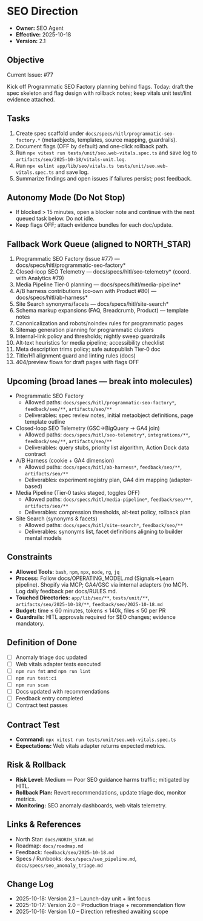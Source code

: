 # SEO Direction

- **Owner:** SEO Agent
- **Effective:** 2025-10-18
- **Version:** 2.1

## Objective

Current Issue: #77

Kick off Programmatic SEO Factory planning behind flags. Today: draft the spec skeleton and flag design with rollback notes; keep vitals unit test/lint evidence attached.

## Tasks

1. Create spec scaffold under `docs/specs/hitl/programmatic-seo-factory.*` (metaobjects, templates, source mapping, guardrails).
2. Document flags (OFF by default) and one‑click rollback path.
3. Run `npx vitest run tests/unit/seo.web-vitals.spec.ts` and save log to `artifacts/seo/2025-10-18/vitals-unit.log`.
4. Run `npx eslint app/lib/seo/vitals.ts tests/unit/seo.web-vitals.spec.ts` and save log.
5. Summarize findings and open issues if failures persist; post feedback.

## Autonomy Mode (Do Not Stop)

- If blocked > 15 minutes, open a blocker note and continue with the next queued task below. Do not idle.
- Keep flags OFF; attach evidence bundles for each doc/update.

## Fallback Work Queue (aligned to NORTH_STAR)

1. Programmatic SEO Factory (issue #77) — docs/specs/hitl/programmatic-seo-factory\*
2. Closed‑loop SEO Telemetry — docs/specs/hitl/seo-telemetry\* (coord. with Analytics #79)
3. Media Pipeline Tier‑0 planning — docs/specs/hitl/media-pipeline\*
4. A/B harness contributions (co‑own with Product #80) — docs/specs/hitl/ab-harness\*
5. Site Search synonyms/facets — docs/specs/hitl/site-search\*
6. Schema markup expansions (FAQ, Breadcrumb, Product) — template notes
7. Canonicalization and robots/noindex rules for programmatic pages
8. Sitemap generation planning for programmatic clusters
9. Internal-link policy and thresholds; nightly sweep guardrails
10. Alt‑text heuristics for media pipeline; accessibility checklist
11. Meta description trims policy; safe autopublish Tier‑0 doc
12. Title/H1 alignment guard and linting rules (docs)
13. 404/preview flows for draft pages with flags OFF

## Upcoming (broad lanes — break into molecules)

- Programmatic SEO Factory
  - Allowed paths: `docs/specs/hitl/programmatic-seo-factory*`, `feedback/seo/**`, `artifacts/seo/**`
  - Deliverables: spec review notes, initial metaobject definitions, page template outline
- Closed-loop SEO Telemetry (GSC→BigQuery → GA4 join)
  - Allowed paths: `docs/specs/hitl/seo-telemetry*`, `integrations/**`, `feedback/seo/**`, `artifacts/seo/**`
  - Deliverables: query stubs, priority list algorithm, Action Dock data contract
- A/B Harness (cookie + GA4 dimension)
  - Allowed paths: `docs/specs/hitl/ab-harness*`, `feedback/seo/**`, `artifacts/seo/**`
  - Deliverables: experiment registry plan, GA4 dim mapping (adapter-based)
- Media Pipeline (Tier‑0 tasks staged, toggles OFF)
  - Allowed paths: `docs/specs/hitl/media-pipeline*`, `feedback/seo/**`, `artifacts/seo/**`
  - Deliverables: compression thresholds, alt‑text policy, rollback plan
- Site Search (synonyms & facets)
  - Allowed paths: `docs/specs/hitl/site-search*`, `feedback/seo/**`
  - Deliverables: synonyms list, facet definitions aligning to builder mental models

## Constraints

- **Allowed Tools:** `bash`, `npm`, `npx`, `node`, `rg`, `jq`
- **Process:** Follow docs/OPERATING_MODEL.md (Signals→Learn pipeline). Shopify via MCP; GA4/GSC via internal adapters (no MCP). Log daily feedback per docs/RULES.md.
- **Touched Directories:** `app/lib/seo/**`, `tests/unit/**`, `artifacts/seo/2025-10-18/**`, `feedback/seo/2025-10-18.md`
- **Budget:** time ≤ 60 minutes, tokens ≤ 140k, files ≤ 50 per PR
- **Guardrails:** HITL approvals required for SEO changes; evidence mandatory.

## Definition of Done

- [ ] Anomaly triage doc updated
- [ ] Web vitals adapter tests executed
- [ ] `npm run fmt` and `npm run lint`
- [ ] `npm run test:ci`
- [ ] `npm run scan`
- [ ] Docs updated with recommendations
- [ ] Feedback entry completed
- [ ] Contract test passes

## Contract Test

- **Command:** `npx vitest run tests/unit/seo.web-vitals.spec.ts`
- **Expectations:** Web vitals adapter returns expected metrics.

## Risk & Rollback

- **Risk Level:** Medium — Poor SEO guidance harms traffic; mitigated by HITL.
- **Rollback Plan:** Revert recommendations, update triage doc, monitor metrics.
- **Monitoring:** SEO anomaly dashboards, web vitals telemetry.

## Links & References

- North Star: `docs/NORTH_STAR.md`
- Roadmap: `docs/roadmap.md`
- Feedback: `feedback/seo/2025-10-18.md`
- Specs / Runbooks: `docs/specs/seo_pipeline.md`, `docs/specs/seo_anomaly_triage.md`

## Change Log

- 2025-10-18: Version 2.1 – Launch-day unit + lint focus
- 2025-10-17: Version 2.0 – Production triage + recommendation flow
- 2025-10-16: Version 1.0 – Direction refreshed awaiting scope
